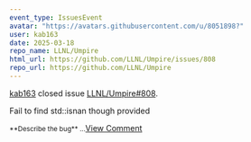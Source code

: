 ```yaml
---
event_type: IssuesEvent
avatar: "https://avatars.githubusercontent.com/u/8051898?"
user: kab163
date: 2025-03-18
repo_name: LLNL/Umpire
html_url: https://github.com/LLNL/Umpire/issues/808
repo_url: https://github.com/LLNL/Umpire
---
```


<a href='https://github.com/kab163' target='_blank'>kab163</a> closed issue <a href='https://github.com/LLNL/Umpire/issues/808' target='_blank'>LLNL/Umpire#808</a>.

<p>Fail to find std::isnan though provided</p><small>**Describe the bug**...</small><a href='https://github.com/LLNL/Umpire/issues/808' target='_blank'>View Comment</a>